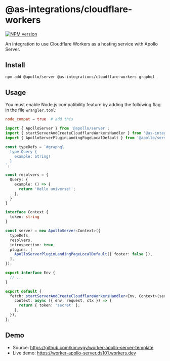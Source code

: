 # @as-integrations/cloudflare-workers

[![NPM version](https://img.shields.io/npm/v/@as-integrations/cloudflare-workers.svg)](https://www.npmjs.com/package/@as-integrations/cloudflare-workers)

An integration to use Cloudflare Workers as a hosting service with Apollo Server.

## Install

```bash
npm add @apollo/server @as-integrations/cloudflare-workers graphql
```

## Usage

You must enable Node.js compatibility feature by adding the following flag in the file `wrangler.toml`:

```toml
node_compat = true  # add this
```

```typescript
import { ApolloServer } from '@apollo/server';
import { startServerAndCreateCloudflareWorkersHandler } from '@as-integrations/cloudflare-workers';
import { ApolloServerPluginLandingPageLocalDefault } from '@apollo/server/plugin/landingPage/default';

const typeDefs = `#graphql
  type Query {
    example: String!
  }
`;

const resolvers = {
  Query: {
    example: () => {
      return 'Hello universe!';
    },
  }
}

interface Context {
  token: string
}

const server = new ApolloServer<Context>({
  typeDefs,
  resolvers,
  introspection: true,
  plugins: [
    ApolloServerPluginLandingPageLocalDefault({ footer: false }),
  ],
});

export interface Env {
  // ...
}

export default {
  fetch: startServerAndCreateCloudflareWorkersHandler<Env, Context>(server, {
    context: async ({ env, request, ctx }) => {
      return { token: 'secret' };
    },
  }),
};
```

## Demo

- Source: https://github.com/kimyvgy/worker-apollo-server-template
- Live demo: https://worker-apollo-server.ds101.workers.dev
